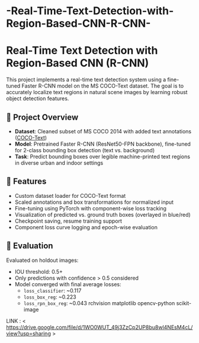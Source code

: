 # -Real-Time-Text-Detection-with-Region-Based-CNN-R-CNN-
# Real-Time Text Detection with Region-Based CNN (R-CNN)

This project implements a real-time text detection system using a fine-tuned Faster R-CNN model on the MS COCO-Text dataset. The goal is to accurately localize text regions in natural scene images by learning robust object detection features.

## 📁 Project Overview

- **Dataset**: Cleaned subset of MS COCO 2014 with added text annotations ([COCO-Text](https://bgshih.github.io/cocotext/))
- **Model**: Pretrained Faster R-CNN (ResNet50-FPN backbone), fine-tuned for 2-class bounding box detection (text vs. background)
- **Task**: Predict bounding boxes over legible machine-printed text regions in diverse urban and indoor settings

## 🔧 Features

- Custom dataset loader for COCO-Text format
- Scaled annotations and box transformations for normalized input
- Fine-tuning using PyTorch with component-wise loss tracking
- Visualization of predicted vs. ground truth boxes (overlayed in blue/red)
- Checkpoint saving, resume training support
- Component loss curve logging and epoch-wise evaluation

## 🧪 Evaluation

Evaluated on holdout images:
- IOU threshold: 0.5+
- Only predictions with confidence > 0.5 considered
- Model converged with final average losses:
  - `loss_classifier`: ~0.117
  - `loss_box_reg`: ~0.223
  - `loss_rpn_box_reg`: ~0.043
rchvision matplotlib opencv-python scikit-image


LINK : < https://drive.google.com/file/d/1WO0WUT_49j3ZzCp2UP8bu8wl4NEsM4cL/view?usp=sharing >
